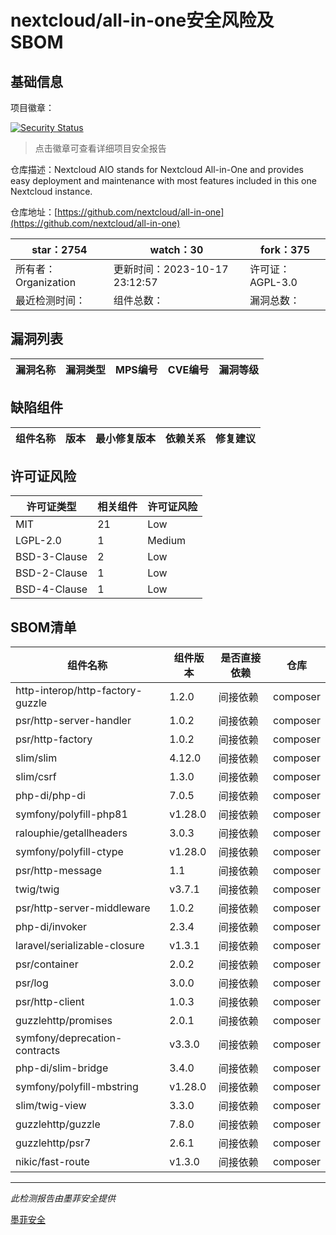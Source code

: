 # nextcloud/all-in-one安全风险及SBOM

## 基础信息

项目徽章：

[![Security Status](https://www.murphysec.com/platform3/v31/badge/1714354883008266240.svg)](https://www.murphysec.com/console/report/1691515638463221760/1714354883008266240)

> 点击徽章可查看详细项目安全报告

仓库描述：Nextcloud AIO stands for Nextcloud All-in-One and provides easy deployment and maintenance with most features included in this one Nextcloud instance.

仓库地址：[https://github.com/nextcloud/all-in-one](https://github.com/nextcloud/all-in-one)

| star：2754 | watch：30 | fork：375 |
| ----------- | -------------- | ------------ |
| 所有者：Organization | 更新时间：2023-10-17 23:12:57 | 许可证：AGPL-3.0 |
| 最近检测时间： | 组件总数： | 漏洞总数： |




## 漏洞列表

| 漏洞名称 | 漏洞类型 | MPS编号 | CVE编号 | 漏洞等级 |
| ------- | ------ | ------- | ------ | ----- |





## 缺陷组件

| 组件名称 | 版本 | 最小修复版本 | 依赖关系 | 修复建议 |
| -------- | ---- | ------------ | -------- | -------- |





## 许可证风险

| 许可证类型 | 相关组件 | 许可证风险 |
| ---------- | -------- | ---------- |
|MIT|21|Low|
|LGPL-2.0|1|Medium|
|BSD-3-Clause|2|Low|
|BSD-2-Clause|1|Low|
|BSD-4-Clause|1|Low|




## SBOM清单

| 组件名称 | 组件版本 | 是否直接依赖 | 仓库 |
| -------- | -------- | ------------ | ---- |
|http-interop/http-factory-guzzle|1.2.0|间接依赖|composer|
|psr/http-server-handler|1.0.2|间接依赖|composer|
|psr/http-factory|1.0.2|间接依赖|composer|
|slim/slim|4.12.0|间接依赖|composer|
|slim/csrf|1.3.0|间接依赖|composer|
|php-di/php-di|7.0.5|间接依赖|composer|
|symfony/polyfill-php81|v1.28.0|间接依赖|composer|
|ralouphie/getallheaders|3.0.3|间接依赖|composer|
|symfony/polyfill-ctype|v1.28.0|间接依赖|composer|
|psr/http-message|1.1|间接依赖|composer|
|twig/twig|v3.7.1|间接依赖|composer|
|psr/http-server-middleware|1.0.2|间接依赖|composer|
|php-di/invoker|2.3.4|间接依赖|composer|
|laravel/serializable-closure|v1.3.1|间接依赖|composer|
|psr/container|2.0.2|间接依赖|composer|
|psr/log|3.0.0|间接依赖|composer|
|psr/http-client|1.0.3|间接依赖|composer|
|guzzlehttp/promises|2.0.1|间接依赖|composer|
|symfony/deprecation-contracts|v3.3.0|间接依赖|composer|
|php-di/slim-bridge|3.4.0|间接依赖|composer|
|symfony/polyfill-mbstring|v1.28.0|间接依赖|composer|
|slim/twig-view|3.3.0|间接依赖|composer|
|guzzlehttp/guzzle|7.8.0|间接依赖|composer|
|guzzlehttp/psr7|2.6.1|间接依赖|composer|
|nikic/fast-route|v1.3.0|间接依赖|composer|


------

*此检测报告由墨菲安全提供*

[墨菲安全](www.murphysec.com)